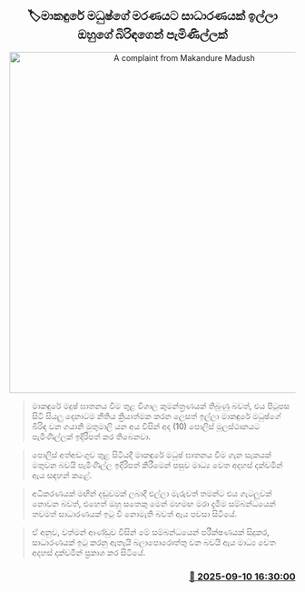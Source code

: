 <p align='center'><b><h2 align='center' title='A complaint from Makandure Madush's wife seeking justice for his death'>🏷මාකඳුරේ මධුෂ්ගේ මරණයට සාධාරණයක් ඉල්ලා ඔහුගේ බිරිඳගෙන් පැමිණිල්ලක්</h2></b></p>
<p align='center'><img src='https://helakuru.sgp1.cdn.digitaloceanspaces.com/esana/images/lib/madush-wife-i.jpg' width='600' alt='A complaint from Makandure Madush's wife seeking justice for his death'></p>

> මාකඳුරේ මදුෂ් ඝාතනය වීම තුළ විශාල කුමන්ත්‍රණයක් තිබුණු බවත්, එය පිටුපස සිටි සියලු දෙනාටම නීතිය ක්‍රියාත්මක කරන ලෙසත් ඉල්ලා මාකඳුරේ මධුෂ්ගේ බිරිඳ වන ගයානි මුතුමාලි යන අය විසින් අද (10) පොලිස් මූලස්ථානයට පැමිණිල්ලක් ඉදිරිපත් කර තිබෙනවා.

> පොලිස් අත්අඩංගුව තුළ සිටියදී මාකඳුරේ මධුෂ් ඝාතනය වීම ගැන සැකයක් මතුවන බවයි පැමිණිල්ල ඉදිරිපත් කිරීමෙන් පසුව මාධ්‍ය වෙත අදහස් දක්වමින් ඇය සඳහන් කළේ.

> අධිකරණයක් මඟින් දඬුවමක් ලබාදී එල්ලා මැරුවත් තමන්ට එය ගැටලුවක් නොවන බවත්, එහෙත් ඔහු සතෙකු මෙන් මහමඟ මරා දැමීම සම්බන්ධයෙන් තවමත් සාධාරණයක් ඉටු වී නොමැති බවත් ඇය පවසා සිටියේ.

> ඒ අනුව, වත්මන් ආණ්ඩුව විසින් මේ සම්බන්ධයෙන් පරීක්ෂණයක් සිදුකර, සාධාරණයක් ඉටු කරනු ඇතැයි බලාපොරොත්තු වන බවයි ඇය මාධ්‍ය වෙත අදහස් දක්වමින් ප්‍රකාශ කර සිටියේ.



<h3 align='right'><a href='https://www.helakuru.lk/esana/p/113507/'>📅 2025-09-10 16:30:00</a></h3>
